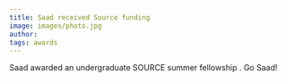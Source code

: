 ```yaml
---
title: Saad received Source funding
image: images/photo.jpg
author:
tags: awards
---
```


Saad awarded an undergraduate SOURCE summer fellowship . Go Saad!